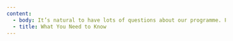 ```yaml
---
content:
  - body: It’s natural to have lots of questions about our programme. Find out all the answers to your questions here, or get in touch to speak with us directly.
  - title: What You Need to Know
---
```

